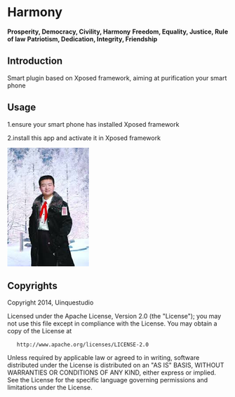 # Harmony

**Prosperity, Democracy, Civility, Harmony**
**Freedom, Equality, Justice, Rule of law**
**Patriotism, Dedication, Integrity, Friendship**

## Introduction

 Smart plugin based on Xposed framework, aiming at purification your smart phone


## Usage

1.ensure your smart phone has installed Xposed framework

2.install this app and activate it in Xposed framework

![](https://github.com/UniqueStudio/harmony/raw/master/imgs/five_lines.jpeg)

## Copyrights

Copyright 2014, Uinquestudio

   Licensed under the Apache License, Version 2.0 (the "License");
   you may not use this file except in compliance with the License.
   You may obtain a copy of the License at

       http://www.apache.org/licenses/LICENSE-2.0

   Unless required by applicable law or agreed to in writing, software
   distributed under the License is distributed on an "AS IS" BASIS,
   WITHOUT WARRANTIES OR CONDITIONS OF ANY KIND, either express or implied.
   See the License for the specific language governing permissions and
   limitations under the License.
